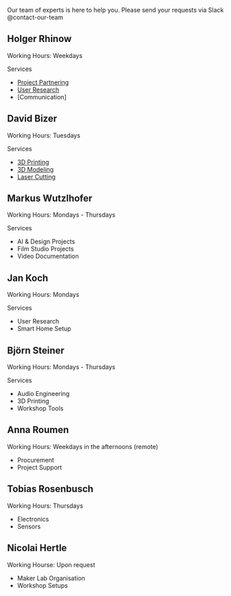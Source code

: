 Our team of experts is here to help you. Please send your requests via Slack @contact-our-team

## Holger Rhinow

Working Hours: Weekdays

Services 

- [Project Partnering](../projects/projects.md)
- [User Research](../tools/tools.md/#ux-workstation)
- [Communication]

## David Bizer

Working Hours: Tuesdays

Services

- [3D Printing](../tools/tools.md/#3d-printer-workstation)
- [3D Modeling](../tools/tools.md/#modeler-workstation)
- [Laser Cutting](../tools/tools.md/#laser-cutter-workstation)

## Markus Wutzlhofer

Working Hours: Mondays - Thursdays

Services

- AI & Design Projects
- Film Studio Projects
- Video Documentation

## Jan Koch

Working Hours: Mondays

Services

- User Research
- Smart Home Setup

## Björn Steiner

Working Hours: Mondays - Thursdays

Services

- Audio Engineering
- 3D Printing
- Workshop Tools

## Anna Roumen

Working Hours: Weekdays in the afternoons (remote)

- Procurement
- Project Support

## Tobias Rosenbusch

Working Hours: Thursdays

- Electronics
- Sensors

## Nicolai Hertle

Working Hourse: Upon request

- Maker Lab Organisation
- Workshop Setups

